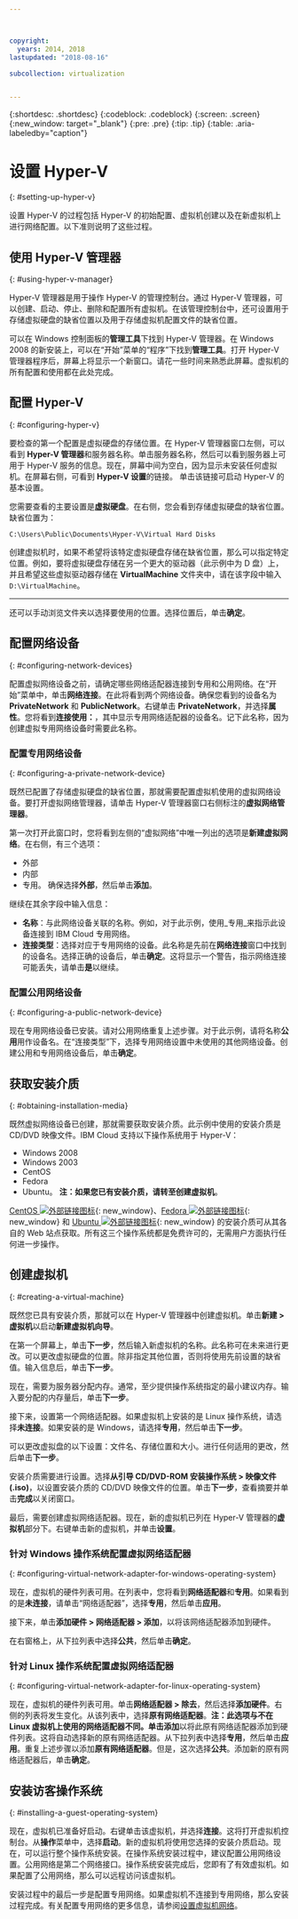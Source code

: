 ```yaml
---



copyright:
  years: 2014, 2018
lastupdated: "2018-08-16"

subcollection: virtualization


---
```


{:shortdesc: .shortdesc}
{:codeblock: .codeblock}
{:screen: .screen}
{:new_window: target="_blank"}
{:pre: .pre}
{:tip: .tip}
{:table: .aria-labeledby="caption"}

# 设置 Hyper-V
{: #setting-up-hyper-v}

设置 Hyper-V 的过程包括 Hyper-V 的初始配置、虚拟机创建以及在新虚拟机上进行网络配置。以下准则说明了这些过程。

## 使用 Hyper-V 管理器
{: #using-hyper-v-manager}

Hyper-V 管理器是用于操作 Hyper-V 的管理控制台。通过 Hyper-V 管理器，可以创建、启动、停止、删除和配置所有虚拟机。在该管理控制台中，还可设置用于存储虚拟硬盘的缺省位置以及用于存储虚拟机配置文件的缺省位置。

可以在 Windows 控制面板的**管理工具**下找到 Hyper-V 管理器。在 Windows 2008 的新安装上，可以在“开始”菜单的“程序”下找到**管理工具**。打开 Hyper-V 管理器程序后，屏幕上将显示一个新窗口。请花一些时间来熟悉此屏幕。虚拟机的所有配置和使用都在此处完成。

## 配置 Hyper-V
{: #configuring-hyper-v}

要检查的第一个配置是虚拟硬盘的存储位置。在 Hyper-V 管理器窗口左侧，可以看到 **Hyper-V 管理器**和服务器名称。单击服务器名称，然后可以看到服务器上可用于 Hyper-V 服务的信息。现在，屏幕中间为空白，因为显示未安装任何虚拟机。在屏幕右侧，可看到 **Hyper-V 设置**的链接。 单击该链接可启动 Hyper-V 的基本设置。

您需要查看的主要设置是**虚拟硬盘**。在右侧，您会看到存储虚拟硬盘的缺省位置。缺省位置为：

`C:\Users\Public\Documents\Hyper-V\Virtual Hard Disks`

创建虚拟机时，如果不希望将该特定虚拟硬盘存储在缺省位置，那么可以指定特定位置。例如，要将虚拟硬盘存储在另一个更大的驱动器（此示例中为 D 盘）上，并且希望这些虚拟驱动器存储在 **VirtualMachine** 文件夹中，请在该字段中输入 `D:\VirtualMachine`。

****

还可以手动浏览文件夹以选择要使用的位置。选择位置后，单击**确定**。

## 配置网络设备
{: #configuring-network-devices}

配置虚拟网络设备之前，请确定哪些网络适配器连接到专用和公用网络。在“开始”菜单中，单击**网络连接**。在此将看到两个网络设备。确保您看到的设备名为 **PrivateNetwork** 和 **PublicNetwork**。右键单击 **PrivateNetwork**，并选择**属性**。您将看到**连接使用：**，其中显示专用网络适配器的设备名。记下此名称，因为创建虚拟专用网络设备时需要此名称。

### 配置专用网络设备
{: #configuring-a-private-network-device}

既然已配置了存储虚拟硬盘的缺省位置，那就需要配置虚拟机使用的虚拟网络设备。要打开虚拟网络管理器，请单击 Hyper-V 管理器窗口右侧标注的**虚拟网络管理器**。

第一次打开此窗口时，您将看到左侧的“虚拟网络”中唯一列出的选项是**新建虚拟网络**。在右侧，有三个选项：
* 外部
* 内部
* 专用。
确保选择**外部**，然后单击**添加**。

继续在其余字段中输入信息：
* **名称**：与此网络设备关联的名称。例如，对于此示例，使用_专用_来指示此设备连接到 IBM Cloud 专用网络。
* **连接类型**：选择对应于专用网络的设备。此名称是先前在**网络连接**窗口中找到的设备名。选择正确的设备后，单击**确定**。这将显示一个警告，指示网络连接可能丢失，请单击**是**以继续。

### 配置公用网络设备
{: #configuring-a-public-network-device}

现在专用网络设备已安装。请对公用网络重复上述步骤。对于此示例，请将名称**公用**用作设备名。在“连接类型”下，选择专用网络设置中未使用的其他网络设备。创建公用和专用网络设备后，单击**确定**。

## 获取安装介质
{: #obtaining-installation-media}

既然虚拟网络设备已创建，那就需要获取安装介质。此示例中使用的安装介质是 CD/DVD 映像文件。IBM Cloud 支持以下操作系统用于 Hyper-V：
* Windows 2008
* Windows 2003
* CentOS
* Fedora
* Ubuntu。
**注：**如果您已有安装介质，请转至**创建虚拟机**。

[CentOS ![外部链接图标](../../icons/launch-glyph.svg "外部链接图标")](https://centos.org){: new_window}、[Fedora ![外部链接图标](../../icons/launch-glyph.svg "外部链接图标")](https://fedoraproject.org/){: new_window} 和 [Ubuntu ![外部链接图标](../../icons/launch-glyph.svg "外部链接图标")](https://www.ubuntu.com/){: new_window} 的安装介质可从其各自的 Web 站点获取。所有这三个操作系统都是免费许可的，无需用户方面执行任何进一步操作。

## 创建虚拟机
{: #creating-a-virtual-machine}

既然您已具有安装介质，那就可以在 Hyper-V 管理器中创建虚拟机。单击**新建 > 虚拟机**以启动**新建虚拟机向导**。

在第一个屏幕上，单击**下一步**，然后输入新虚拟机的名称。此名称可在未来进行更改。可以更改虚拟硬盘的位置。除非指定其他位置，否则将使用先前设置的缺省值。输入信息后，单击**下一步**。

现在，需要为服务器分配内存。通常，至少提供操作系统指定的最小建议内存。输入要分配的内存量后，单击**下一步**。

接下来，设置第一个网络适配器。如果虚拟机上安装的是 Linux 操作系统，请选择**未连接**。如果安装的是 Windows，请选择**专用**，然后单击**下一步**。

可以更改虚拟盘的以下设置：文件名、存储位置和大小。进行任何适用的更改，然后单击**下一步**。

安装介质需要进行设置。选择**从引导 CD/DVD-ROM 安装操作系统 > 映像文件 (.iso)**，以设置安装介质的 CD/DVD 映像文件的位置。单击**下一步**，查看摘要并单击**完成**以关闭窗口。

最后，需要创建虚拟网络适配器。现在，新的虚拟机已列在 Hyper-V 管理器的**虚拟机**部分下。右键单击新的虚拟机，并单击**设置**。

### 针对 Windows 操作系统配置虚拟网络适配器
{: #configuring-virtual-network-adapter-for-windows-operating-system}

现在，虚拟机的硬件列表可用。在列表中，您将看到**网络适配器**和**专用**。如果看到的是**未连接**，请单击“网络适配器”，选择**专用**，然后单击**应用**。

接下来，单击**添加硬件 > 网络适配器 > 添加**，以将该网络适配器添加到硬件。

在右窗格上，从下拉列表中选择**公共**，然后单击**确定**。

### 针对 Linux 操作系统配置虚拟网络适配器
{: #configuring-virtual-network-adapter-for-linux-operating-system}

现在，虚拟机的硬件列表可用。单击**网络适配器 > 除去**，然后选择**添加硬件**。右侧的列表将发生变化。从该列表中，选择**原有网络适配器**。**注：**此选项与不在 Linux 虚拟机上使用的网络适配器不同。单击**添加**以将此原有网络适配器添加到硬件列表。这将自动选择新的原有网络适配器。从下拉列表中选择**专用**，然后单击**应用**。重复上述步骤以添加**原有网络适配器**。但是，这次选择**公共**。添加新的原有网络适配器后，单击**确定**。

## 安装访客操作系统
{: #installing-a-guest-operating-system}

现在，虚拟机已准备好启动。右键单击该虚拟机，并选择**连接**。这将打开虚拟机控制台。从**操作**菜单中，选择**启动**。新的虚拟机将使用您选择的安装介质启动。现在，可以运行整个操作系统安装。在操作系统安装过程中，建议配置公用网络设置。公用网络是第二个网络接口。操作系统安装完成后，您即有了有效虚拟机。如果配置了公用网络，那么可以远程访问该虚拟机。

安装过程中的最后一步是配置专用网络。如果虚拟机不连接到专用网络，那么安装过程完成。有关配置专用网络的更多信息，请参阅[设置虚拟机网络](/docs/infrastructure/virtualization?topic=Virtualization-setting-up-a-virtual-machine-network)。
